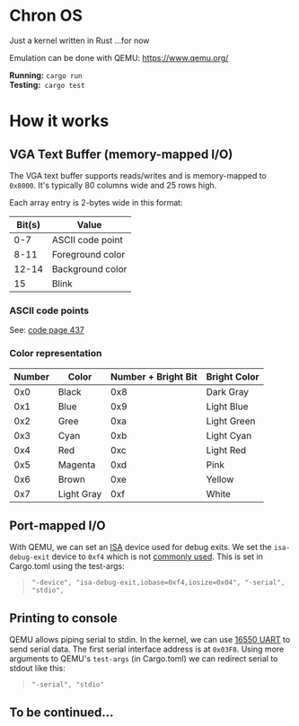 # Chron OS
Just a kernel written in Rust ...for now

Emulation can be done with QEMU: https://www.qemu.org/

**Running:** `cargo run`  
**Testing:**` cargo test`

# How it works
## VGA Text Buffer (memory-mapped I/O)
The VGA text buffer supports reads/writes and is memory-mapped to `0x8000`. It's typically 80 columns wide and 25 rows high.  
  
Each array entry is 2-bytes wide in this format:

| Bit(s) | Value            |
|--------|------------------|
| 0-7    | ASCII code point |
| 8-11   | Foreground color |
| 12-14  | Background color |
| 15     | Blink            |

### ASCII code points
See: [code page 437](https://en.wikipedia.org/wiki/Code_page_437)

### Color representation
| Number | Color | Number + Bright Bit | Bright Color |
|---|---|---|---|
|0x0|Black|0x8|Dark Gray|
|0x1|Blue|0x9|Light Blue|
|0x2|Gree|0xa|Light Green|
|0x3|Cyan|0xb|Light Cyan|
|0x4|Red|0xc|Light Red|
|0x5|Magenta|0xd|Pink|
|0x6|Brown|0xe|Yellow|
|0x7|Light Gray|0xf|White||


## Port-mapped I/O
With QEMU, we can set an [ISA](https://en.wikipedia.org/wiki/Industry_Standard_Architecture) device used for debug exits. We set the `isa-debug-exit` device to `0xf4` which is not [commonly used](https://wiki.osdev.org/I/O_Ports#The_list). This is set in Cargo.toml using the test-args:  
> `"-device", "isa-debug-exit,iobase=0xf4,iosize=0x04", "-serial", "stdio",` 

## Printing to console
QEMU allows piping serial to stdin. In the kernel, we can use [16550 UART](https://en.wikipedia.org/wiki/16550_UART) to send serial data. The first serial interface address is at `0x03F8`. Using more arguments to QEMU's `test-args` (in Cargo.toml) we can redirect serial to stdout like this:  
> `"-serial", "stdio"`


## To be continued...

